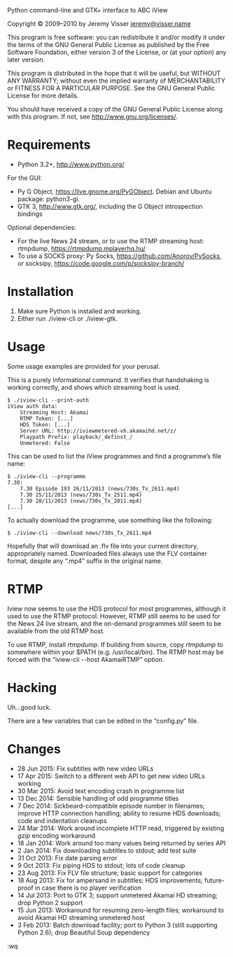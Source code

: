 ﻿Python command-line and GTK+ interface to ABC iView

Copyright © 2009–2010 by Jeremy Visser <jeremy@visser.name>

This program is free software: you can redistribute it and/or modify
it under the terms of the GNU General Public License as published by
the Free Software Foundation, either version 3 of the License, or
(at your option) any later version.

This program is distributed in the hope that it will be useful,
but WITHOUT ANY WARRANTY; without even the implied warranty of
MERCHANTABILITY or FITNESS FOR A PARTICULAR PURPOSE.  See the
GNU General Public License for more details.

You should have received a copy of the GNU General Public License
along with this program.  If not, see <http://www.gnu.org/licenses/>.

Requirements
============

* Python 3.2+, <http://www.python.org/>

For the GUI:

* Py G Object, <https://live.gnome.org/PyGObject>.
  Debian and Ubuntu package: python3-gi.
* GTK 3, <http://www.gtk.org/>, including the G Object introspection bindings

Optional dependencies:

* For the live News 24 stream, or to use the RTMP streaming host:
  rtmpdump, <https://rtmpdump.mplayerhq.hu/>
* To use a SOCKS proxy: Py Socks, <https://github.com/Anorov/PySocks>,
  or socksipy, <https://code.google.com/p/socksipy-branch/>

Installation
============

1. Make sure Python is installed and working.
2. Either run ./iview-cli or ./iview-gtk.

Usage
=====

Some usage examples are provided for your perusal.

This is a purely informational command. It verifies that handshaking is
working correctly, and shows which streaming host is used.

    $ ./iview-cli --print-auth
    iView auth data:
        Streaming Host: Akamai
        RTMP Token: [...]
        HDS Token: [...]
        Server URL: http://iviewmetered-vh.akamaihd.net/z/
        Playpath Prefix: playback/_definst_/
        Unmetered: False

This can be used to list the iView programmes and
find a programme’s file name:

    $ ./iview-cli --programme
    7.30:
        7.30 Episode 193 26/11/2013	(news/730s_Tx_2611.mp4)
        7.30 25/11/2013	(news/730s_Tx_2511.mp4)
        7.30 20/11/2013	(news/730s_Tx_2011.mp4)
    [...]

To actually download the programme, use something like the following:

    $ ./iview-cli --download news/730s_Tx_2611.mp4

Hopefully that will download an .flv file into your current directory,
appropriately named. Downloaded files always use the FLV container format,
despite any “.mp4” suffix in the original name.

RTMP
===

Iview now seems to use the HDS protocol for most programmes,
although it used to use the RTMP protocol.
However, RTMP still seems to be used for the News 24 live stream,
and the on-demand programmes still seem to be available
from the old RTMP host.

To use RTMP, install _rtmpdump_.
If building from source,
copy _rtmpdump_ to somewhere within your $PATH (e.g. /usr/local/bin).
The RTMP host may be forced with the “iview-cli --host AkamaiRTMP” option.

Hacking
=======

Uh...good luck.

There are a few variables that can be edited in the “config.py” file.

Changes
===

* 28 Jun 2015: Fix subtitles with new video URLs
* 17 Apr 2015: Switch to a different web API to get new video URLs working
* 30 Mar 2015: Avoid text encoding crash in programme list
* 13 Dec 2014: Sensible handling of odd programme titles
* 7 Dec 2014: Sickbeard-compatible episode number in filenames; improve HTTP
   connection handling; ability to resume HDS downloads; code and indentation
   cleanups
* 24 Mar 2014: Work around incomplete HTTP read, triggered by existing _gzip_
   encoding workaround
* 18 Jan 2014: Work around too many values being returned by series API
* 2 Jan 2014: Fix downloading subtitles to stdout; add test suite
* 31 Oct 2013: Fix date parsing error
* 9 Oct 2013: Fix piping HDS to stdout; lots of code cleanup
* 23 Aug 2013: Fix FLV file structure; basic support for categories
* 18 Aug 2013: Fix for ampersand in subtitles; HDS improvements; future-proof
   in case there is no player verification
* 14 Jul 2013: Port to GTK 3; support unmetered Akamai HD streaming; drop
   Python 2 support
* 15 Jun 2013: Workaround for resuming zero-length files; workaround to avoid
   Akamai HD streaming unmetered host
* 3 Feb 2013: Batch download facility; port to Python 3 (still supporting
   Python 2.6); drop Beautiful Soup dependency

:wq
